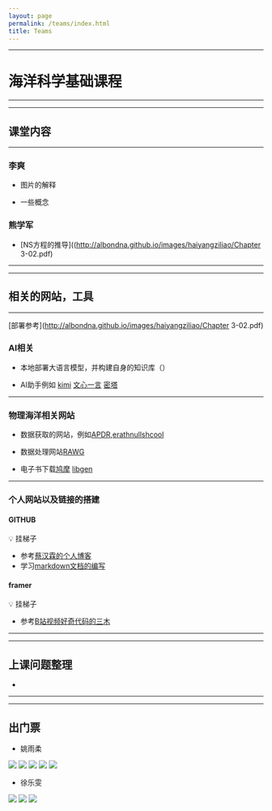 ```yaml
---
layout: page
permalink: /teams/index.html
title: Teams
---
```



---
# 海洋科学基础课程
-----
-----

## 课堂内容
-------
### 李爽

- 图片的解释


- 一些概念
### 熊学军

- [NS方程的推导]((http://albondna.github.io/images/haiyangziliao/Chapter 3-02.pdf)

----------
----------

## 相关的网站，工具

----------

[部署参考](http://albondna.github.io/images/haiyangziliao/Chapter 3-02.pdf)

### AI相关
- 本地部署大语言模型，并构建自身的知识库（）

- AI助手例如 [kimi](https://kimi.moonshot.cn/)  [文心一言](https://yiyan.baidu.com/welcome)  [密塔](https://metaso.cn/)  

-------
### 物理海洋相关网站
- 数据获取的网站，例如[APDR](https://apdrc.soest.hawaii.edu/),[erathnullshcool](https://www.rawgraphs.io/)  

- 数据处理网站[RAWG](https://markdown.cn/)

- 电子书下载[鸠摩](https://www.tboxn.com/)  [libgen](https://libgen.mx/)  



-------
### 个人网站以及链接的搭建

#### GITHUB
:bulb: 挂梯子
- 参考[蔡汉霖的个人博客](https://github.com/GuangLun2000)
- 学习[markdown文档的编写](https://markdown.cn/)

#### framer
:bulb: 挂梯子
- 参考[B站视频好奇代码的三木](https://www.bilibili.com/video/BV15D4y1t7ja/?share_source=copy_web&vd_source=6bf8eb1c6205929a58c7bccc8626b8a6)

--------
-------
## 上课问题整理
- 


-------
-------

## 出门票
- 姚雨柔
<img src="/images/haiyangziliao/chumenpiao/yyr1.jpg">
<img src="/images/haiyangziliao/chumenpiao/yyr2.jpg">
<img src="/images/haiyangziliao/chumenpiao/yyr3.jpg">
<img src="/images/haiyangziliao/chumenpiao/yyr4.jpg">
<img src="/images/haiyangziliao/chumenpiao/yyr5.jpg">

- 徐乐雯
<img src="/images/haiyangziliao/chumenpiao/xlw1.jpg">
<img src="/images/haiyangziliao/chumenpiao/xlw2.jpg">
<img src="/images/haiyangziliao/chumenpiao/xlw3.jpg">








<br>


